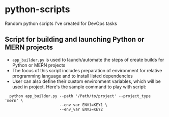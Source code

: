 # python-scripts
Random python scripts I've created for DevOps tasks

## Script for building and launching Python or MERN projects
- `app_builder.py` is used to launch/automate the steps of create builds for Python or MERN projects
- The focus of this script includes preparation of environment for relative programming language and to install listed dependencies
- User can also define their custom environment variables, which will be used in project. Here's the sample command to play with script:

```shell
  python app_builder.py --path '/Path/to/project' --project_type 'mern' \
                        --env_var ENV1=KEY1 \
                        --env_var ENV2=KEY2
```